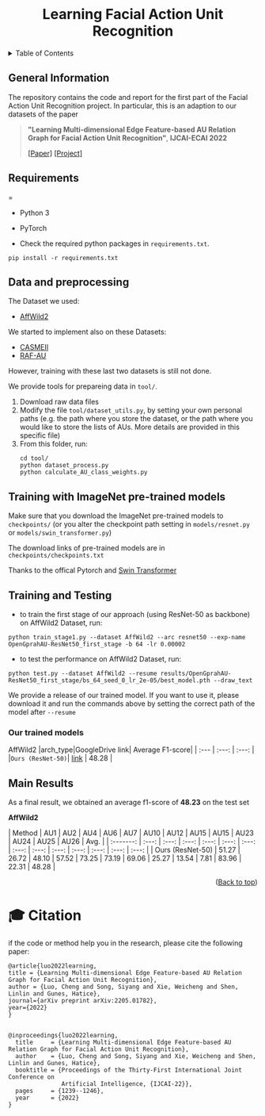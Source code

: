 <div id="top"></div>

<br />
<div align="center">
<h1 align="center">Learning Facial Action Unit Recognition</h1>
</div>

<details>
  <summary>Table of Contents</summary>
  <ol>
    <li><a href="#General-Information">General Information</a></li>
    <li><a href="#Our-Team">Our Team</a></li>
    <li><a href="#Data">Data</a></li>
    <li><a href="#Structure">Structure</a></li>
    <li><a href="#Documentation">Documentation</a></li>
    <li><a href="#Usage">Usage</a></li>
    <li><a href="#Results">Results</a></li>
  </ol>
</details>

## General Information

The repository contains the code and report for the first part of the Facial Action Unit Recognition project. In particular, this is an adaption to our datasets of the paper  
> 
> **"Learning Multi-dimensional Edge Feature-based AU Relation Graph for Facial Action Unit Recognition"**, 
> **IJCAI-ECAI 2022**
> 
> [[Paper]](https://arxiv.org/abs/2205.01782) [[Project]](https://www.chengluo.cc/projects/ME-AU/)
> 

## Requirements
=
- Python 3
- PyTorch


- Check the required python packages in `requirements.txt`.
```
pip install -r requirements.txt
```

## Data and preprocessing

The Dataset we used:
  * [AffWild2](https://ibug.doc.ic.ac.uk/resources/aff-wild2/)

We started to implement also on these Datasets:
  * [CASMEII](http://casme.psych.ac.cn/casme/e2)
  * [RAF-AU](http://whdeng.cn/RAF/model3.html)

However, training with these last two datasets is still not done.

We provide tools for prepareing data in ```tool/```.

1. Download raw data files
2. Modify the file ```tool/dataset_utils.py```, by setting your own personal paths (e.g. the path where you store the dataset, or the path where you would like to store the lists of AUs. More details are provided in this specific file)
3. From this folder, run:
   ```
   cd tool/
   python dataset_process.py
   python calculate_AU_class_weights.py
   ```
## Training with ImageNet pre-trained models

Make sure that you download the ImageNet pre-trained models to `checkpoints/` (or you alter the checkpoint path setting in `models/resnet.py` or `models/swin_transformer.py`)

The download links of pre-trained models are in `checkpoints/checkpoints.txt`

Thanks to the offical Pytorch and [Swin Transformer](https://github.com/microsoft/Swin-Transformer)


## Training and Testing

- to train the first stage of our approach (using ResNet-50 as backbone) on AffWild2 Dataset, run:
```
python train_stage1.py --dataset AffWild2 --arc resnet50 --exp-name OpenGprahAU-ResNet50_first_stage -b 64 -lr 0.00002
```

- to test the performance on AffWild2 Dataset, run:
```
python test.py --dataset AffWild2 --resume results/OpenGprahAU-ResNet50_first_stage/bs_64_seed_0_lr_2e-05/best_model.pth --draw_text
```

We provide a release of our trained model. If you want to use it, please download it and run the commands above by setting the correct path of the model after `--resume`

### Our trained models

AffWild2
|arch_type|GoogleDrive link| Average F1-score|
| :--- | :---: |  :---: |
|`Ours (ResNet-50)`| [link](https://drive.google.com/file/d/1gYVHRjIj6ounxtTdXMje4WNHFMfCTVF9/view?usp=sharing) | 48.28 |


## Main Results

As a final result, we obtained an average f1-score of **48.23** on the test set

**AffWild2**

|   Method  | AU1 | AU2 | AU4 | AU6 | AU7 | AU10 | AU12 | AU15 | AU15 | AU23 | AU24 | AU25 | AU26 | Avg. |
| :-------: | :---: | :---: | :---: | :---: | :---: | :---: | :---: | :---: | :---: | :---: | :---: | :---: | :---: |
|   Ours (ResNet-50) | 51.27 | 26.72 | 48.10 | 57.52 | 73.25 | 73.19 | 69.06 | 25.27 | 13.54 | 7.81 | 83.96 | 22.31 | 48.28 |

<p align="right">(<a href="#top">Back to top</a>)</p>



🎓 Citation
=
if the code or method help you in the research, please cite the following paper:
```
@article{luo2022learning,
title = {Learning Multi-dimensional Edge Feature-based AU Relation Graph for Facial Action Unit Recognition},
author = {Luo, Cheng and Song, Siyang and Xie, Weicheng and Shen, Linlin and Gunes, Hatice},
journal={arXiv preprint arXiv:2205.01782},
year={2022}
}


@inproceedings{luo2022learning,
  title     = {Learning Multi-dimensional Edge Feature-based AU Relation Graph for Facial Action Unit Recognition},
  author    = {Luo, Cheng and Song, Siyang and Xie, Weicheng and Shen, Linlin and Gunes, Hatice},
  booktitle = {Proceedings of the Thirty-First International Joint Conference on
               Artificial Intelligence, {IJCAI-22}},
  pages     = {1239--1246},
  year      = {2022}
}

```

